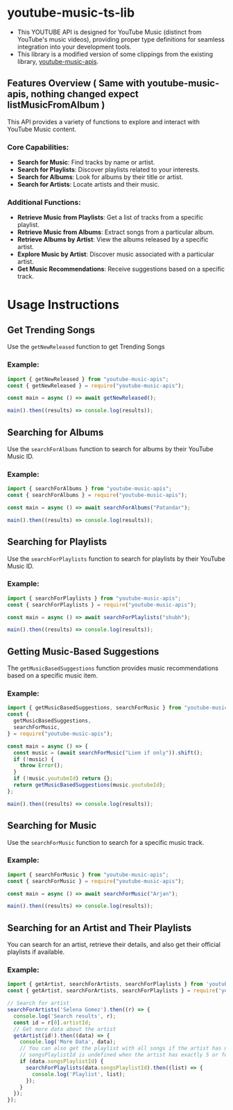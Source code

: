 # youtube-music-ts-lib

- This YOUTUBE API is designed for YouTube Music (distinct from YouTube's music videos), providing proper type definitions for seamless integration into your development tools.
- This library is a modified version of some clippings from the existing library, [youtube-music-apis](https://github.com/iamamritpalrandhawa/youtube-music-apis).


## Features Overview ( Same with youtube-music-apis, nothing changed expect listMusicFromAlbum )

This API provides a variety of functions to explore and interact with YouTube Music content.

### Core Capabilities:

- **Search for Music**: Find tracks by name or artist.
- **Search for Playlists**: Discover playlists related to your interests.
- **Search for Albums**: Look for albums by their title or artist.
- **Search for Artists**: Locate artists and their music.

### Additional Functions:

- **Retrieve Music from Playlists**: Get a list of tracks from a specific playlist.
- **Retrieve Music from Albums**: Extract songs from a particular album.
- **Retrieve Albums by Artist**: View the albums released by a specific artist.
- **Explore Music by Artist**: Discover music associated with a particular artist.
- **Get Music Recommendations**: Receive suggestions based on a specific track.

# Usage Instructions

## Get Trending Songs

Use the `getNewReleased` function to get Trending Songs

### Example:

```js
import { getNewReleased } from "youtube-music-apis";
const { getNewReleased } = require("youtube-music-apis");

const main = async () => await getNewReleased();

main().then((results) => console.log(results));
```

## Searching for Albums

Use the `searchForAlbums` function to search for albums by their YouTube Music ID.

### Example:

```js
import { searchForAlbums } from "youtube-music-apis";
const { searchForAlbums } = require("youtube-music-apis");

const main = async () => await searchForAlbums("Patandar");

main().then((results) => console.log(results));
```

## Searching for Playlists

Use the `searchForPlaylists` function to search for playlists by their YouTube Music ID.

### Example:

```js
import { searchForPlaylists } from "youtube-music-apis";
const { searchForPlaylists } = require("youtube-music-apis");

const main = async () => await searchForPlaylists("shubh");

main().then((results) => console.log(results));
```

## Getting Music-Based Suggestions

The `getMusicBasedSuggestions` function provides music recommendations based on a specific music item.

### Example:

```js
import { getMusicBasedSuggestions, searchForMusic } from "youtube-music-apis";
const {
  getMusicBasedSuggestions,
  searchForMusic,
} = require("youtube-music-apis");

const main = async () => {
  const music = (await searchForMusic("Liem if only")).shift();
  if (!music) {
    throw Error();
  }
  if (!music.youtubeId) return {};
  return getMusicBasedSuggestions(music.youtubeId);
};

main().then((results) => console.log(results));
```

## Searching for Music

Use the `searchForMusic` function to search for a specific music track.

### Example:

```js
import { searchForMusic } from "youtube-music-apis";
const { searchForMusic } = require("youtube-music-apis");

const main = async () => await searchForMusic("Arjan");

main().then((results) => console.log(results));
```

## Searching for an Artist and Their Playlists

You can search for an artist, retrieve their details, and also get their official playlists if available.

### Example:

```js
import { getArtist, searchForArtists, searchForPlaylists } from 'youtube-music-apis';
const { getArtist, searchForArtists, searchForPlaylists } = require('youtube-music-apis');

// Search for artist
searchForArtists('Selena Gomez').then((r) => {
  console.log('Search results', r);
  const id = r[0].artistId;
  // Get more data about the artist
  getArtist(id!).then((data) => {
    console.log('More Data', data);
    // You can also get the playlist with all songs if the artist has more than 5 songs
    // songsPlaylistId is undefined when the artist has exactly 5 or fewer songs
    if (data.songsPlaylistId) {
      searchForPlaylists(data.songsPlaylistId).then((list) => {
        console.log('Playlist', list);
      });
    }
  });
});

```
